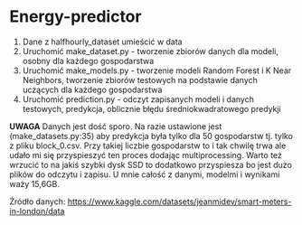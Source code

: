 # Energy-predictor
1. Dane z halfhourly_dataset umieścić w data
2. Uruchomić make_dataset.py - tworzenie zbiorów danych dla modeli, osobny dla każdego gospodarstwa
3. Uruchomić make_models.py - tworzenie modeli Random Forest i K Near Neighbors, tworzenie zbiorów testowych na podstawie danych uczących dla każdego gospodarstwa
4. Uruchomić prediction.py - odczyt zapisanych modeli i danych testowych, predykcja, oblicznie błędu średniokwadratowego predykji

<b>UWAGA</b>
Danych jest dość sporo. Na razie ustawione jest (make_datasets.py:35) aby predykcja była tylko dla 50 gospodarstw tj. tylko z pliku block_0.csv. Przy takiej liczbie gospodarstw to i tak chwilę trwa ale udało mi się przyspieszyć ten proces dodając multiprocessing. Warto też wrzucić to na jakiś szybki dysk SSD to dodatkowo przyspiesza bo jest dużo plików do odczytu i zapisu. U mnie całość z danymi, modelmi i wynikami waży 15,6GB.

Źródło danych: https://www.kaggle.com/datasets/jeanmidev/smart-meters-in-london/data
